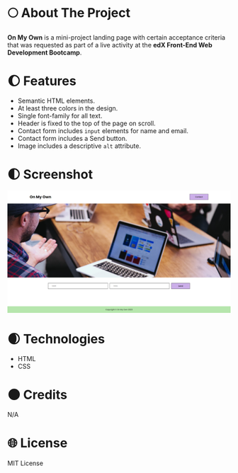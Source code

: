 # :full_moon: About The Project

**On My Own** is a mini-project landing page with certain acceptance criteria that was requested as part of a live activity at the **edX Front-End Web Development Bootcamp**.

# :waxing_gibbous_moon: Features

- Semantic HTML elements.
- At least three colors in the design.
- Single font-family for all text.
- Header is fixed to the top of the page on scroll.
- Contact form includes `input` elements for name and email.
- Contact form includes a Send button.
- Image includes a descriptive `alt` attribute.

# :first_quarter_moon: Screenshot

![screenshot of the on my own page layout](./images/layout-screenshot.png)

# :waxing_crescent_moon: Technologies

- HTML
- CSS

# :new_moon: Credits

N/A

# :globe_with_meridians: License

MIT License